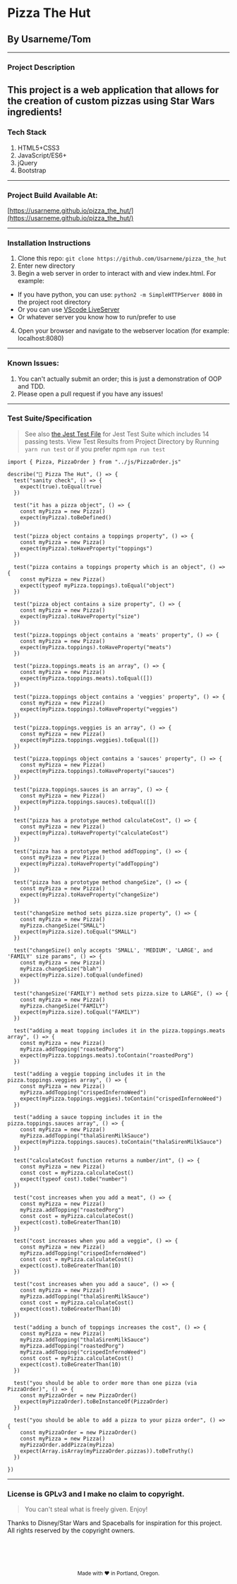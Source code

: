 # Pizza The Hut
## By Usarneme/Tom

---

### Project Description


This project is a web application that allows for the creation of custom pizzas using Star Wars ingredients!
---
### Tech Stack
1. HTML5+CSS3
2. JavaScript/ES6+
3. jQuery
4. Bootstrap
---

### Project Build Available At:

[https://usarneme.github.io/pizza_the_hut/](https://usarneme.github.io/pizza_the_hut/)

---
### Installation Instructions
1. Clone this repo: `git clone https://github.com/Usarneme/pizza_the_hut`
2. Enter new directory
3. Begin a web server in order to interact with and view index.html. For example:
  * If you have python, you can use: `python2 -m SimpleHTTPServer 8080` in the project root directory
  * Or you can use [VScode LiveServer](https://marketplace.visualstudio.com/items?itemName=ritwickdey.LiveServer)
  * Or whatever server you know how to run/prefer to use
4. Open your browser and navigate to the webserver location (for example: localhost:8080)
---
### Known Issues:
1. You can't actually submit an order; this is just a demonstration of OOP and TDD.
2. Please open a pull request if you have any issues!
---
### Test Suite/Specification

> See also [the Jest Test File](./__tests__/scripts.test.js) for Jest Test Suite which includes 14 passing tests. View Test Results from Project Directory by Running `yarn run test` or if you prefer npm `npm run test`

```
import { Pizza, PizzaOrder } from "../js/PizzaOrder.js"

describe("🍕 Pizza The Hut", () => {
  test("sanity check", () => {
    expect(true).toEqual(true)
  })

  test("it has a pizza object", () => {
    const myPizza = new Pizza()
    expect(myPizza).toBeDefined()
  })

  test("pizza object contains a toppings property", () => {
    const myPizza = new Pizza()
    expect(myPizza).toHaveProperty("toppings")
  })

  test("pizza contains a toppings property which is an object", () => {
    const myPizza = new Pizza()
    expect(typeof myPizza.toppings).toEqual("object")
  })

  test("pizza object contains a size property", () => {
    const myPizza = new Pizza()
    expect(myPizza).toHaveProperty("size")
  })

  test("pizza.toppings object contains a 'meats' property", () => {
    const myPizza = new Pizza()
    expect(myPizza.toppings).toHaveProperty("meats")
  })

  test("pizza.toppings.meats is an array", () => {
    const myPizza = new Pizza()
    expect(myPizza.toppings.meats).toEqual([])
  })

  test("pizza.toppings object contains a 'veggies' property", () => {
    const myPizza = new Pizza()
    expect(myPizza.toppings).toHaveProperty("veggies")
  })

  test("pizza.toppings.veggies is an array", () => {
    const myPizza = new Pizza()
    expect(myPizza.toppings.veggies).toEqual([])
  })

  test("pizza.toppings object contains a 'sauces' property", () => {
    const myPizza = new Pizza()
    expect(myPizza.toppings).toHaveProperty("sauces")
  })

  test("pizza.toppings.sauces is an array", () => {
    const myPizza = new Pizza()
    expect(myPizza.toppings.sauces).toEqual([])
  })

  test("pizza has a prototype method calculateCost", () => {
    const myPizza = new Pizza()
    expect(myPizza).toHaveProperty("calculateCost")
  })

  test("pizza has a prototype method addTopping", () => {
    const myPizza = new Pizza()
    expect(myPizza).toHaveProperty("addTopping")
  })

  test("pizza has a prototype method changeSize", () => {
    const myPizza = new Pizza()
    expect(myPizza).toHaveProperty("changeSize")
  })

  test("changeSize method sets pizza.size property", () => {
    const myPizza = new Pizza()
    myPizza.changeSize("SMALL")
    expect(myPizza.size).toEqual("SMALL")
  })

  test("changeSize() only accepts 'SMALL', 'MEDIUM', 'LARGE', and 'FAMILY' size params", () => {
    const myPizza = new Pizza()
    myPizza.changeSize("blah")
    expect(myPizza.size).toEqual(undefined)
  })

  test("changeSize('FAMILY') method sets pizza.size to LARGE", () => {
    const myPizza = new Pizza()
    myPizza.changeSize("FAMILY")
    expect(myPizza.size).toEqual("FAMILY")
  })

  test("adding a meat topping includes it in the pizza.toppings.meats array", () => {
    const myPizza = new Pizza()
    myPizza.addTopping("roastedPorg")
    expect(myPizza.toppings.meats).toContain("roastedPorg")
  })

  test("adding a veggie topping includes it in the pizza.toppings.veggies array", () => {
    const myPizza = new Pizza()
    myPizza.addTopping("crispedInfernoWeed")
    expect(myPizza.toppings.veggies).toContain("crispedInfernoWeed")
  })

  test("adding a sauce topping includes it in the pizza.toppings.sauces array", () => {
    const myPizza = new Pizza()
    myPizza.addTopping("thalaSirenMilkSauce")
    expect(myPizza.toppings.sauces).toContain("thalaSirenMilkSauce")
  })

  test("calculateCost function returns a number/int", () => {
    const myPizza = new Pizza()
    const cost = myPizza.calculateCost()
    expect(typeof cost).toBe("number")
  })

  test("cost increases when you add a meat", () => {
    const myPizza = new Pizza()
    myPizza.addTopping("roastedPorg")
    const cost = myPizza.calculateCost()
    expect(cost).toBeGreaterThan(10)
  })

  test("cost increases when you add a veggie", () => {
    const myPizza = new Pizza()
    myPizza.addTopping("crispedInfernoWeed")
    const cost = myPizza.calculateCost()
    expect(cost).toBeGreaterThan(10)
  })

  test("cost increases when you add a sauce", () => {
    const myPizza = new Pizza()
    myPizza.addTopping("thalaSirenMilkSauce")
    const cost = myPizza.calculateCost()
    expect(cost).toBeGreaterThan(10)
  })

  test("adding a bunch of toppings increases the cost", () => {
    const myPizza = new Pizza()
    myPizza.addTopping("thalaSirenMilkSauce")
    myPizza.addTopping("roastedPorg")
    myPizza.addTopping("crispedInfernoWeed")
    const cost = myPizza.calculateCost()
    expect(cost).toBeGreaterThan(10)
  })

  test("you should be able to order more than one pizza (via PizzaOrder)", () => {
    const myPizzaOrder = new PizzaOrder()
    expect(myPizzaOrder).toBeInstanceOf(PizzaOrder)
  })

  test("you should be able to add a pizza to your pizza order", () => {
    const myPizzaOrder = new PizzaOrder()
    const myPizza = new Pizza()
    myPizzaOrder.addPizza(myPizza)
    expect(Array.isArray(myPizzaOrder.pizzas)).toBeTruthy()
  })

})

```
---
### License is GPLv3 and I make no claim to copyright. 


> You can't steal what is freely given. Enjoy!

Thanks to Disney/Star Wars and Spaceballs for inspiration for this project. All rights reserved by the copyright owners. 
<br />
<br />
<br />
<br />
<br />
<p align="center">
  <small>Made with ❤️ in Portland, Oregon. </small>
</p>